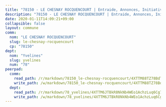 ```yaml
---
title: "78150 - LE CHESNAY ROCQUENCOURT | Entraide, Annonces, Initiatives"
description: "78150 - LE CHESNAY ROCQUENCOURT | Entraide, Annonces, Initiatives"
date: 2020-01-11T14:09:21+09:00
collapsible: false
layout: commune
comm:
  nom: "LE CHESNAY ROCQUENCOURT"
  slug: le-chesnay-rocquencourt
  cp: "78150"
dept:
  nom: "Yvelines"
  slug: yvelines
  num: "78"
peerpad:
  comm:
    read_path: /r/markdown/78150_le-chesnay-rocquencourt/4XTTM88TZ78BdTDRqBP9XqD8QWGsFdnB4fZPArQGtiqBnx5L4
    write_path: /w/markdown/78150_le-chesnay-rocquencourt/4XTTM88TZ78BdTDRqBP9XqD8QWGsFdnB4fZPArQGtiqBnx5L4-K3TgUYP5i4WMSBtNeBf1g1TBDr6NjYUKcbkQn8ZYPFMQpvR6i1f4JvdMFtfAhhPuy2Zk6FNfSmkWwSCH28e89Bs1rWsni6xNWKymVD2RG9uomxqgqEmSev6rkQXngUrZ6wexcEAc
  dept:
    read_path: /r/markdown/78_yvelines/4XTTM6JTBkR8NkNb4WEo1AchzLuq6Cg73ydg7w9pErcQZA13p
    write_path: /w/markdown/78_yvelines/4XTTM6JTBkR8NkNb4WEo1AchzLuq6Cg73ydg7w9pErcQZA13p-K3TgUBFRQCPZwoWqJkunXeSjdgbtU3xzUSsui8DBc3rCTw6mbo4gNvfQRdE99JD3AnVW7fzseq687LKfGWCfAPajih5ByiZ3SpFz1r449oWaDnM5BHKZTbYtf6pEhRvzWbcazhrS
---
```


